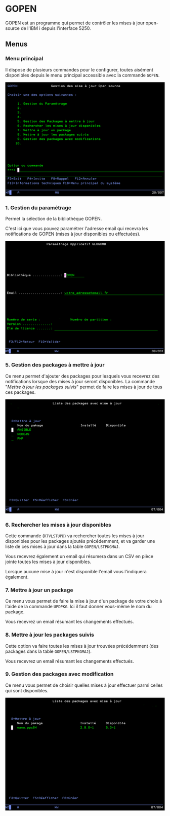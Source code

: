 # GOPEN

GOPEN est un programme qui permet de contrôler les mises à jour open-source de l'IBM i depuis l'interface 5250.

## Menus
### Menu principal
Il dispose de plusieurs commandes pour le configurer, toutes aisément disponibles depuis le menu principal accessible avec la commande `GOPEN`.

![Menu principal GOPEN](images/gopen.png)

### 1. Gestion du paramétrage
Permet la sélection de la bibliothèque GOPEN.

C'est ici que vous pouvez paramétrer l'adresse email qui recevra les notifications de GOPEN (mises à jour disponibles ou effectuées).

![Gestion du paramétrage GOPEN](images/gparam.png)

### 5. Gestion des packages à mettre à jour
Ce menu permet d'ajouter des packages pour lesquels vous recevrez des notifications lorsque des mises à jour seront disponibles. La commande "_Mettre à jour les packages suivis_" permet de faire les mises à jour de tous ces packages.

![Gestion des packages à mettre à jour](images/wrkpkg.png)

### 6. Rechercher les mises à jour disponibles
Cette commande (`RTVLSTUPD`) va rechercher toutes les mises à jour disponibles pour les packages ajoutés précédemment, et va garder une liste de ces mises à jour dans la table `GOPEN/LSTPKGMAJ`.

Vous recevrez également un email qui résumera dans un CSV en pièce jointe toutes les mises à jour disponibles.

Lorsque aucune mise à jour n'est disponible l'email vous l'indiquera également.

### 7. Mettre à jour un package
Ce menu vous permet de faire la mise à jour d'un package de votre choix à l'aide de la commande `UPDPKG`. Ici il faut donner vous-même le nom du package.

Vous recevrez un email résumant les changements effectués.

### 8. Mettre à jour les packages suivis
Cette option va faire toutes les mises à jour trouvées précédemment (des packages dans la table `GOPEN/LSTPKGMAJ`).

Vous recevrez un email résumant les changements effectués.

### 9. Gestion des packages avec modification
Ce menu vous permet de choisir quelles mises à jour effectuer parmi celles qui sont disponibles.

![Gestion des packages avec modification](images/wrkupd.png)